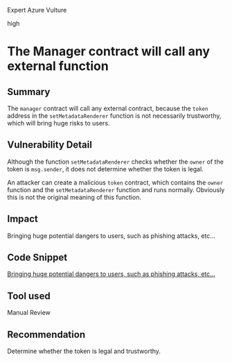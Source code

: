 Expert Azure Vulture

high

# The Manager contract will call any external function

## Summary
The `manager` contract will call any external contract, because the `token` address in the `setMetadataRenderer` function is not necessarily trustworthy, which will bring huge risks to users.
## Vulnerability Detail
Although the function `setMetadataRenderer` checks whether the `owner` of the token is `msg.sender`, it does not determine whether the token is legal.

An attacker can create a malicious `token` contract, which contains the `owner` function and the `setMetadataRenderer` function and runs normally. Obviously this is not the original meaning of this function.
## Impact
Bringing huge potential dangers to users, such as phishing attacks, etc...
## Code Snippet
[Bringing huge potential dangers to users, such as phishing attacks, etc...](https://github.com/sherlock-audit/2023-09-nounsbuilder/blob/main/nouns-protocol/src/manager/Manager.sol#L172-L191)
## Tool used

Manual Review

## Recommendation
Determine whether the token is legal and trustworthy.